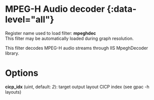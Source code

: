 <!-- automatically generated - do not edit, patch gpac/applications/gpac/gpac.c -->

# MPEG-H Audio decoder  {:data-level="all"}  
  
Register name used to load filter: __mpeghdec__  
This filter may be automatically loaded during graph resolution.  
  
This filter decodes MPEG-H audio streams through IIS MpeghDecoder library.  
  

# Options    
  
<a id="cicp_idx">__cicp_idx__</a> (uint, default: _2_): target output layout CICP index (see gpac -h layouts)  
  
